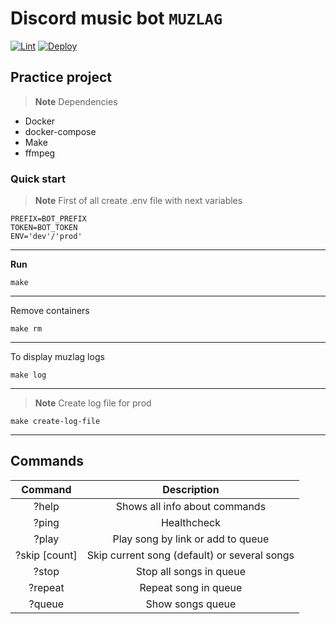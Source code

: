 # Discord music bot **``MUZLAG``**
[![Lint](https://github.com/Drozd0f/muzlag/actions/workflows/linter.yml/badge.svg)](https://github.com/Drozd0f/muzlag/actions/workflows/linter.yml)
[![Deploy](https://github.com/Drozd0f/muzlag/actions/workflows/deploy.yml/badge.svg)](https://github.com/Drozd0f/muzlag/actions/workflows/deploy.yml)

## Practice project
> **Note**
> Dependencies
* Docker
* docker-compose
* Make
* ffmpeg

### Quick start
> **Note**
> First of all create .env file with next variables
```
PREFIX=BOT_PREFIX
TOKEN=BOT_TOKEN
ENV='dev'/'prod'
```

---

**Run**
```shell
make
```

---

Remove containers
```shell
make rm
```

---

To display muzlag logs
```shell
make log
```

---

> **Note**
> Create log file for prod

```shell
make create-log-file
```

---
## Commands

|    Command    |                 Description                  |
|:-------------:|:--------------------------------------------:|
|     ?help     |        Shows all info about commands         |
|     ?ping     |                 Healthcheck                  |
|     ?play     |      Play song by link or add to queue       |
| ?skip [count] | Skip current song (default) or several songs |
|     ?stop     |           Stop all songs in queue            |
|    ?repeat    |             Repeat song in queue             |
|    ?queue     |               Show songs queue               |
